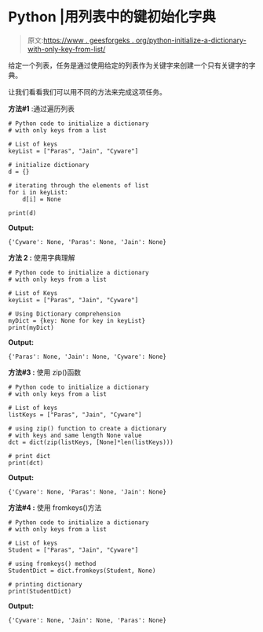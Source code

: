 # Python |用列表中的键初始化字典

> 原文:[https://www . geesforgeks . org/python-initialize-a-dictionary-with-only-key-from-list/](https://www.geeksforgeeks.org/python-initialize-a-dictionary-with-only-keys-from-a-list/)

给定一个列表，任务是通过使用给定的列表作为关键字来创建一个只有关键字的字典。

让我们看看我们可以用不同的方法来完成这项任务。

**方法#1** :通过遍历列表

```
# Python code to initialize a dictionary
# with only keys from a list

# List of keys
keyList = ["Paras", "Jain", "Cyware"]

# initialize dictionary
d = {}

# iterating through the elements of list
for i in keyList:
    d[i] = None

print(d)
```

**Output:**

```
{'Cyware': None, 'Paras': None, 'Jain': None}

```

**方法 2 :** 使用字典理解

```
# Python code to initialize a dictionary
# with only keys from a list

# List of Keys
keyList = ["Paras", "Jain", "Cyware"]

# Using Dictionary comprehension
myDict = {key: None for key in keyList}
print(myDict)
```

**Output:**

```
{'Paras': None, 'Jain': None, 'Cyware': None}

```

**方法#3 :** 使用 zip()函数

```
# Python code to initialize a dictionary
# with only keys from a list

# List of keys
listKeys = ["Paras", "Jain", "Cyware"]

# using zip() function to create a dictionary
# with keys and same length None value 
dct = dict(zip(listKeys, [None]*len(listKeys)))

# print dict
print(dct)
```

**Output:**

```
{'Cyware': None, 'Paras': None, 'Jain': None}

```

**方法#4 :** 使用 fromkeys()方法

```
# Python code to initialize a dictionary
# with only keys from a list

# List of keys
Student = ["Paras", "Jain", "Cyware"]

# using fromkeys() method
StudentDict = dict.fromkeys(Student, None)

# printing dictionary
print(StudentDict)
```

**Output:**

```
{'Cyware': None, 'Jain': None, 'Paras': None}

```
